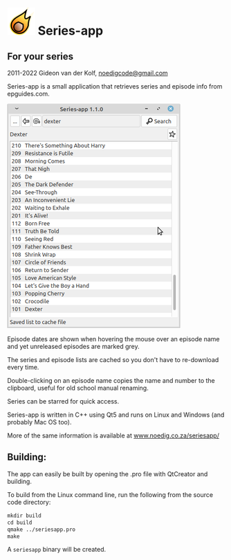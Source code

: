 ![Seriesapp Logo](icons/asteroid_64.png)
Series-app
==========
For your series
---------------

2011-2022 Gideon van der Kolf, noedigcode@gmail.com

Series-app is a small application that retrieves series and episode info from
epguides.com.

![Screenshot](screenshot.png)

Episode dates are shown when hovering the mouse over an episode name and
yet unreleased episodes are marked grey.

The series and episode lists are cached so you don't have to re-download every time.

Double-clicking on an episode name copies the name and number to the clipboard,
useful for old school manual renaming.

Series can be starred for quick access.

Series-app is written in C++ using Qt5 and runs on Linux and Windows (and probably Mac OS too).

More of the same information is available at www.noedig.co.za/seriesapp/


Building:
---------

The app can easily be built by opening the .pro file with QtCreator and building.

To build from the Linux command line, run the following from the source code directory:
```
mkdir build
cd build
qmake ../seriesapp.pro
make
```
A `seriesapp` binary will be created.

